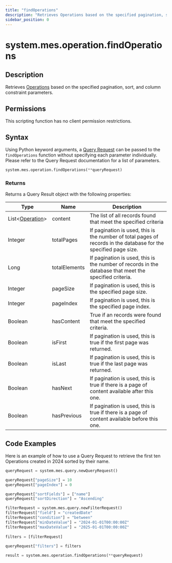 ```yaml
---
title: "findOperations"
description: "Retrieves Operations based on the specified pagination, sort, and column constraint parameters."
sidebar_position: 0
---
```


# system.mes.operation.findOperations

## Description

Retrieves [Operations](../../data-model/operation-model/operation.md) based on the specified pagination, sort, and column constraint parameters.

## Permissions

This scripting function has no client permission restrictions.

## Syntax
Using Python keyword arguments, a [Query Request](../query-script-api/query-request.md) can be passed to the `findOperations` function 
without specifying each parameter individually. Please refer to the Query Request documentation for a list of parameters.
```python
system.mes.operation.findOperations(**queryRequest)
```

### Returns

Returns a Query Result object with the following properties:

| Type                                                               | Name          | Description                                                                                                      |
|--------------------------------------------------------------------| ------------- | ---------------------------------------------------------------------------------------------------------------- |
| List\<[Operation](../../data-model/operation-model/operation.md)> | content       | The list of all records found that meet the specified criteria                                                   |
| Integer                                                            | totalPages    | If pagination is used, this is the number of total pages of records in the database for the specified page size. |
| Long                                                               | totalElements | If pagination is used, this is the number of records in the database that meet the specified criteria.           |
| Integer                                                            | pageSize      | If pagination is used, this is the specified page size.                                                          |
| Integer                                                            | pageIndex     | If pagination is used, this is the specified page index.                                                         |
| Boolean                                                            | hasContent    | True if an records were found that meet the specified criteria.                                                  |
| Boolean                                                            | isFirst       | If pagination is used, this is true if the first page was returned.                                              |
| Boolean                                                            | isLast        | If pagination is used, this is true if the last page was returned.                                               |
| Boolean                                                            | hasNext       | If pagination is used, this is true if there is a page of content available after this one.                      |
| Boolean                                                            | hasPrevious   | If pagination is used, this is true if there is a page of content available before this one.                     |

## Code Examples

Here is an example of how to use a Query Request to retrieve the first ten Operations created in 2024 sorted by their 
name.


```python
queryRequest = system.mes.query.newQueryRequest()  

queryRequest["pageSize"] = 10
queryRequest["pageIndex"] = 0

queryRequest["sortFields"] = ["name"]
queryRequest["sortDirection"] = "Ascending"

filterRequest = system.mes.query.newFilterRequest()  
filterRequest["field"] = "createdDate"  
filterRequest["condition"] = "between"  
filterRequest["minDateValue"] = "2024-01-01T00:00:00Z"
filterRequest["maxDateValue"] = "2025-01-01T00:00:00Z"
    
filters = [filterRequest]  
  
queryRequest["filters"] = filters  

result = system.mes.operation.findOperations(**queryRequest)
```

